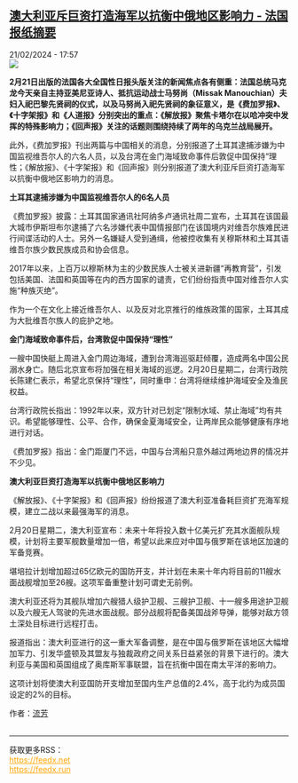 <!--1708535702000-->
[澳大利亚斥巨资打造海军以抗衡中俄地区影响力 - 法国报纸摘要](https://www.rfi.fr/cn/%E4%B8%93%E6%A0%8F%E6%A3%80%E7%B4%A2/%E6%B3%95%E5%9B%BD%E6%8A%A5%E7%BA%B8%E6%91%98%E8%A6%81/20240221-%E6%BE%B3%E5%A4%A7%E5%88%A9%E4%BA%9A%E6%96%A5%E5%B7%A8%E8%B5%84%E6%89%93%E9%80%A0%E6%B5%B7%E5%86%9B%E4%BB%A5%E6%8A%97%E8%A1%A1%E4%B8%AD%E4%BF%84%E5%9C%B0%E5%8C%BA%E5%BD%B1%E5%93%8D%E5%8A%9B)
------

<div>21/02/2024 - 17:57</div><img src="https://s.rfi.fr/media/display/de712a84-105a-11ea-a2a3-005056bff430/w:1280/p:16x9/03-revue-de-presse_0.png"><p><strong>2月21日出版的法国各大全国性日报头版关注的新闻焦点各有侧重：法国总统马克龙今天亲自主持亚美尼亚诗人、抵抗运动战士马努尚（Missak Manouchian）夫妇入祀巴黎先贤祠的仪式，以及马努尚入祀先贤祠的象征意义，是《费加罗报》、《十字架报》和《人道报》分别突出的重点：《解放报》聚焦卡塔尔在以哈冲突中发挥的特殊影响力；《回声报》关注的话题则围绕持续了两年的乌克兰战局展开。                    </strong></p><div><p>此外，《费加罗报》刊出两篇与中国相关的消息，分别报道了土耳其逮捕涉嫌为中国监视维吾尔人的六名人员，以及台湾在金门海域致命事件后敦促中国保持“理性；《解放报》、《十字架报》和《回声报》则分别报道了澳大利亚斥巨资打造海军以抗衡中俄地区影响力的消息。</p><p><strong>土耳其逮捕涉嫌为中国监视维吾尔人的</strong><strong>6名人员</strong></p><p>《费加罗报》披露：土耳其国家通讯社阿纳多卢通讯社周二宣布，土耳其在该国最大城市伊斯坦布尔逮捕了六名涉嫌代表中国情报部门在该国境内对维吾尔族难民进行间谍活动的人士。另外一名嫌疑人受到通缉，他被控收集有关穆斯林和土耳其语维吾尔族少数民族成员和协会信息。</p><p>2017年以来，上百万以穆斯林为主的少数民族人士被关进新疆“再教育营”，引发包括美国、法国和英国等在内的西方国家的谴责，它们纷纷指责中国对维吾尔人实施“种族灭绝”。</p><p>作为一个在文化上接近维吾尔人、以及反对北京推行的维族政策的国家，土耳其成为大批维吾尔族人的庇护之地。</p><p><strong>金门海域致命事件后，台湾敦促中国保持</strong><strong>“</strong><strong>理性</strong><strong>”</strong></p><p>一艘中国快艇上周进入金门周边海域，遭到台湾海巡驱赶倾覆，造成两名中国公民溺水身亡。随后北京宣布将加强在相关海域的巡逻。2月20日星期二，台湾行政院长陈建仁表示，希望北京保持“理性”，同时重申：台湾将继续维护海域安全及渔民权益。</p><p>台湾行政院长指出：1992年以来，双方针对已划定“限制水域、禁止海域”均有共识。希望能够理性、公平、合作，确保金夏海域安全，让两岸民众能够健康有序地进行对话。</p><p>《费加罗报》指出：金门距厦门不远，中国与台湾船只意外越过两地边界的情况并不少见。</p><p><strong>澳大利亚巨资打造海军以抗衡中俄地区影响力</strong></p><p>《解放报》、《十字架报》和《回声报》纷纷报道了澳大利亚准备耗巨资扩充海军规模，建立二战以来最强海军的消息。</p><p>2月20日星期二，澳大利亚宣布：未来十年将投入数十亿美元扩充其水面舰队规模，计划将主要军舰数量增加一倍，希望以此来应对中国与俄罗斯在该地区加速的军备竞赛。</p><p>堪培拉计划增加超过65亿欧元的国防开支，并计划在未来十年内将目前的11艘水面战舰增加至26艘。这项军备重整计划可谓史无前例。</p><p>澳大利亚还将为其舰队增加六艘猎人级护卫舰、三艘护卫舰、十一艘多用途护卫舰以及六艘无人驾驶的先进水面战舰。部分战舰将配备美国战斧导弹，能够对敌方领土深处目标进行远程打击。</p><p>报道指出：澳大利亚进行的这一重大军备调整，是在中国与俄罗斯在该地区大幅增加军力、引发华盛顿及其盟友与独裁政府之间关系日益紧张的背景下进行的。澳大利亚与美国和英国组成了奥库斯军事联盟，旨在抗衡中国在南太平洋的影响力。</p><p>这项计划将使澳大利亚国防开支增加至国内生产总值的2.4%，高于北约为成员国设定的2%的目标。</p><div data-selfpromo-newsletter></div><div data-selfpromo-app></div></div><div><div><div><div><span>作者：</span><a href="/cn/%E4%BD%9C%E8%80%85/%E6%B5%81%E8%8A%B3/" title="流芳">流芳</a></div></div></div></div><br><hr><div>获取更多RSS：<br><a href="https://feedx.net" style="color:orange" target="_blank">https://feedx.net</a> <br><a href="https://feedx.run" style="color:orange" target="_blank">https://feedx.run</a><br></div>
